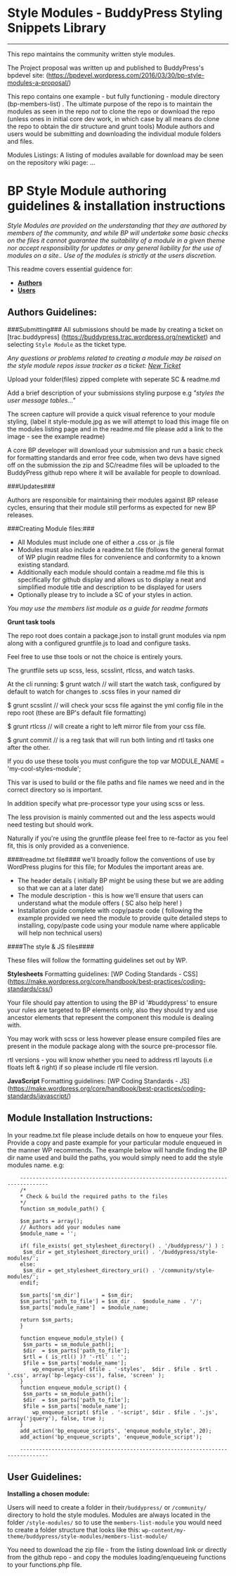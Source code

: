 # Style Modules - BuddyPress Styling Snippets Library

----------------------------------------------------------------------------------------------


This repo maintains the community written style modules.

The Project proposal was written up and published to BuddyPress's bpdevel site:
(https://bpdevel.wordpress.com/2016/03/30/bp-style-modules-a-proposal/)

This repo contains one example  - but fully functioning  - module directory (bp-members-list) . The ultimate purpose of the repo is to maintain the modules as seen in the repo _not_ to clone the repo or download the repo (unless ones in initial core dev work, in which case by all means do clone the repo to obtain the dir structure and grunt tools) Module authors and users would be submitting and downloading the individual module folders and files.

Modules Listings:
A listing of modules available for download may be seen on the repository wiki page:
...

# BP Style Module authoring guidelines & installation instructions

_Style Modules are provided on the understanding that they are authored by members of the community, and while BP will undertake some basic checks on the files it cannot guarantee the suitability of a module in a given theme nor accept responsibility for updates or any general liability for the use of modules on a site.. Use of the modules is strictly at the users discretion._

This readme covers essential guidence for:
* **<a href="#authors-guidelines">Authors</a>**
* **<a href="#user-guidelines">Users</a>**

## <span id="author-guidelines">Authors Guidelines</span>:


###Submitting###
All submissions should be made by creating a ticket on [trac.buddypress] (https://buddypress.trac.wordpress.org/newticket) and selecting `Style Module` as the ticket type.

_Any questions or problems related to creating a module may be raised on the style module repos issue tracker as a ticket:
<a href="https://github.com/buddypress/style-modules/issues/new">New Ticket</a>_

Upload your folder(files) zipped complete with seperate SC & readme.md

Add a brief description of your submissions styling purpose e.g _"styles the user message tables..."_

The screen capture will provide a quick visual reference to your module styling, (label it style-module.jpg as we will attempt to load this image file on the modules listing page and in the readme.md file please add a link to the image - see the example readme)

A core BP developer  will download your submission and run a basic check for formatting standards and error free code, when two devs have signed off on the submission the zip and SC/readme files will be uploaded to the BuddyPress github repo where it will be available for people to download.

###Updates###

Authors are responsible for maintaining their modules against BP release cycles, ensuring that their module still performs as expected for new BP releases.

###Creating Module files:###

* All Modules must include one of either a .css or .js file
* Modules must also include a readme.txt file (follows the general format of WP plugin readme files for convenience and conformity to a known existing standard.
* Additionally each module should contain a readme.md file this is specifically for github display and allows us to display a neat and simplified module title and description to be displayed for users
* Optionally  please try to include a SC of your styles in action.

_You may use the members list module as a guide for readme formats_

**Grunt task tools**

The repo root does contain a package.json to install grunt modules via npm along with a configured gruntfile.js to load and configure tasks.

Feel free to use thse tools or not the choice is entirely yours.

The gruntfile sets up scss, less, scsslint, rtlcss, and watch tasks.

At the cli running:
$ grunt watch // will start the watch task, configured by default to watch for changes to .scss files in your named dir

$ grunt scsslint // will check your scss file against the yml config file in the repo root (these are BP's default file formatting)

$ grunt rtlcss // will create a right to left mirror file from your css file.

$ grunt commit // is a reg task that will run both linting and rtl tasks one after the other.

If you do use these tools you must configure the top var MODULE_NAME = 'my-cool-styles-module';

This var is used to build or the file paths and file names we need and in the correct directory so is important.

In addition specify what pre-processor type your using scss or less.

The less provision is mainly commented out and the less aspects would need testing but should work.

Naturally if you're using the gruntfile please feel free to re-factor as you feel fit, this is only provided as a convenience.

####readme.txt file####
we'll broadly follow the conventions of use by WordPress plugins for this file; for Modules the important areas are.
* The header details ( initially BP might be using these but we are adding so that we can at a later date)
* The module description - this is how we'll ensure that users can understand what the module offers ( SC also help here! )
* Installation guide complete with copy/paste code ( following the example provided we need  the module to provide quite detailed steps to installing, copy/paste code using your module name where applicable will help non technical users)

####The style & JS files####

These files will follow the formatting guidelines set out by WP.

**Stylesheets**
Formatting guidelines: [WP Coding Standards - CSS] (https://make.wordpress.org/core/handbook/best-practices/coding-standards/css/)

Your file should pay attention to using the BP id '#buddypress' to ensure your rules are targeted to BP elements only, also they should try and use ancestor elements that represent the component this module is dealing with.

You may work with scss or less however please ensure compiled files are present in the module package along with the source pre-processor file.

rtl versions - you will know whether you need to address rtl layouts (i.e floats left & right) if so please include rtl file version.

**JavaScript**
Formatting guidelines:  [WP Coding Standards - JS] (https://make.wordpress.org/core/handbook/best-practices/coding-standards/javascript/)

## Module Installation Instructions: ##
In your readme.txt file please include details on how to enqueue your files. Provide a copy and paste example for your particular module enqueued in the manner WP recommends. The example below will handle finding the BP dir name used  and build the paths, you would simply need to add the style modules name.
e.g:

		-------------------------------------------------------------------------------
		/*
		* Check & build the required paths to the files
		*/
		function sm_module_path() {

		$sm_parts = array();
		// Authors add your modules name
		$module_name = '';

		if( file_exists( get_stylesheet_directory() . '/buddypress/') ) :
		 $sm_dir = get_stylesheet_directory_uri() . '/buddypress/style-modules/';
		else:
		 $sm_dir = get_stylesheet_directory_uri() . '/community/style-modules/';
		endif;

		$sm_parts['sm_dir']       = $sm_dir;
		$sm_parts['path_to_file'] = $sm_dir .  $module_name . '/';
		$sm_parts['module_name']  = $module_name;

		return $sm_parts;
		}

		function enqueue_module_style() {
		 $sm_parts = sm_module_path();
		 $dir  = $sm_parts['path_to_file'];
		 $rtl = ( is_rtl() )? '-rtl' : '';
		 $file = $sm_parts['module_name'];
			wp_enqueue_style( $file . '-styles',  $dir . $file . $rtl . '.css', array('bp-legacy-css'), false, 'screen' );
		}
		function enqueue_module_script() {
		 $sm_parts = sm_module_path();
		 $dir  = $sm_parts['path_to_file'];
		 $file = $sm_parts['module_name'];
			wp_enqueue_script( $file . '-script', $dir . $file . '.js', array('jquery'), false, true );
		}
		add_action('bp_enqueue_scripts', 'enqueue_module_style', 20);
		add_action('bp_enqueue_scripts', 'enqueue_module_script');

		-------------------------------------------------------------------------------


## <span id="user-guidelines">User Guidelines</span>:

**Installing a chosen module:**

Users will need to create a folder in their`/buddypress/` or `/community/` directory to hold the style modules. Modules are always located in the folder `/style-modules/` so to use the `members-list-module`  you would need to create a folder structure that looks like this:
`wp-content/my-theme/buddypress/style-modules/members-list-module/`

You need to download the zip file - from the listing download link or directly from the github repo -  and copy the modules loading/enqueueing functions to your functions.php file.
